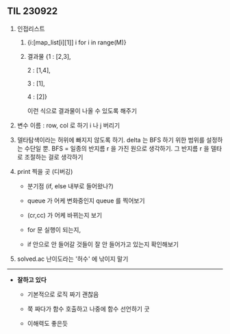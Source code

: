 ## TIL 230922

1. 인접리스트
   
   1. {i:[map_list[i][1]] i for i in range(M)}
   
   2. 결과물 {1 : [2,3],
      
      2 : [1,4],
      
      3 : [1],
      
      4 : [2]}
      
      이런 식으로 결과물이 나올 수 있도록 해주기

2. 변수 이름 : row, col 로 하기 i 나 j 버리기

3. 델타탐색이라는 허위에 빠지지 않도록 하기. delta 는 BFS 하기 위한 범위를 설정하는 수단일 뿐. BFS = 일종의 반지름 r 을 가진 원으로 생각하기. 그 반지름 r 을 델타로 조절하는 걸로 생각하기

4. print 찍을 곳 (디버깅) 
   
   - 분기점 (if, else 내부로 들어왔나?)
   
   - queue 가 어케 변화중인지 queue 를 찍어보기
   
   - (cr,cc) 가 어케 바뀌는지 보기
   
   - for 문 실행이 되는지,
   
   - if 안으로 안 들어갈 것들이 잘 안 들어가고 있는지 확인해보기

5. solved.ac 난이도라는 '허수' 에 낚이지 말기

****

- **잘하고 있다**
  
  - 기본적으로 로직 짜기 괜찮음
  
  - 쭉 짜다가 함수 호출하고 나중에 함수 선언하기 굿
  
  - 이해력도 좋은듯
